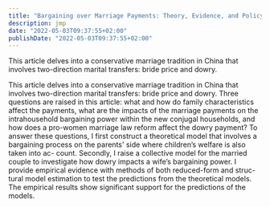 ```yaml
---
title: "Bargaining over Marriage Payments: Theory, Evidence, and Policy Implications"
description: jmp
date: "2022-05-03T09:37:55+02:00"
publishDate: "2022-05-03T09:37:55+02:00"
---
```


This article delves into a conservative marriage tradition in China that involves two-direction marital transfers: bride price and dowry.

<!--more-->

This article delves into a conservative marriage tradition in China that involves two-direction marital transfers: bride price and dowry. Three questions are raised in this article: what and how do family characteristics affect the payments, what are the impacts of the marriage payments on the intrahousehold bargaining power within the new conjugal households, and how does a pro-women marriage law reform affect the dowry payment? To answer these questions, I first construct a theoretical model that involves a bargaining process on the parents' side where children’s welfare is also taken into ac- count. Secondly, I raise a collective model for the married couple to investigate how dowry impacts a wife’s bargaining power. I provide empirical evidence with methods of both reduced-form and struc- tural model estimation to test the predictions from the theoretical models. The empirical results show significant support for the predictions of the models.
